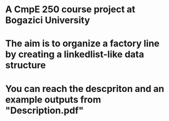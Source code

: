 # A CmpE 250 course project at Bogazici University
# The aim is to organize a factory line by creating a linkedlist-like data structure
# You can reach the descpriton and an example outputs from "Description.pdf"

